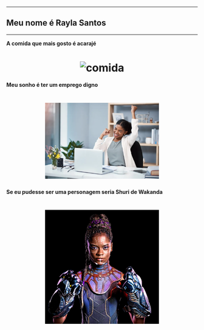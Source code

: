 ***

## Meu nome é Rayla Santos

***
**A comida que mais gosto é acarajé** 
<h1 align="center">
  <img src="assets/acarajé.png" alt="comida" width="300">
</h1>

**Meu sonho é ter um emprego digno** 
<h1 align="center">
  <img src="assets/feliz.png" alt="comida" width="300">
</h1>

**Se eu pudesse ser uma personagem seria Shuri de Wakanda**
<h1 align="center">
  <img src="assets/shuri.png" alt="comida" width="300">
</h1>